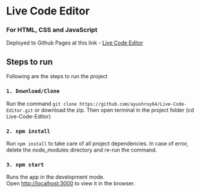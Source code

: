 # Live Code Editor 
### For HTML, CSS and JavaScript

Deployed to Github Pages at this link - [Live Code Editor](https://ayushroy64.github.io/Live-Code-Editor)

## Steps to run

Following are the steps to run the project

### `1. Download/Clone`

Run the command ```git clone https://github.com/ayushroy64/Live-Code-Editor.git``` or download the zip. Then open terminal in the project folder (cd Live-Code-Editor)

### `2. npm install`

Run ```npm install``` to take care of all project dependencies. In case of error, delete the node_modules directory and re-run the command.

### `3. npm start`

Runs the app in the development mode.<br />
Open [http://localhost:3000](http://localhost:3000) to view it in the browser.

